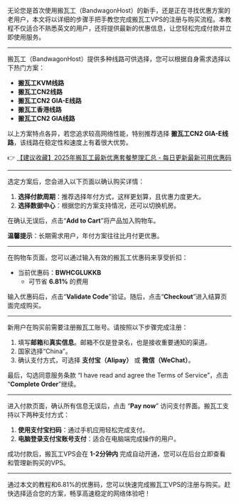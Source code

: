 
无论您是首次使用搬瓦工（BandwagonHost）的新手，还是正在寻找优惠方案的老用户，本文将以详细的步骤手把手教您完成搬瓦工VPS的注册与购买流程。本教程不仅适合不熟悉英文的用户，还将提供最新的优惠信息，让您轻松完成付款并立即使用服务。

---


搬瓦工（BandwagonHost）提供多种线路可供选择，您可以根据自身需求选择以下热门方案：

- **搬瓦工KVM线路**  
- **搬瓦工CN2线路**  
- **搬瓦工CN2 GIA-E线路**  
- **搬瓦工香港线路**  
- **搬瓦工CN2 GIA线路**  

以上方案特点各异，若您追求较高网络性能，特别推荐选择 **搬瓦工CN2 GIA-E线路**，该线路在稳定性和速度上有着很大优势。

👉 [【建议收藏】2025年搬瓦工最新优惠套餐整理汇总 - 每日更新最新可用优惠码](https://bit.ly/banwagon)

---


选定方案后，您会进入以下页面以确认购买详情：  

1. **选择付款周期**：推荐选择年付方式，这样更划算，且优惠力度更大。  
2. **选择数据中心**：根据您的方案支持情况，还可以切换机房。  

在确认无误后，点击“**Add to Cart**”将产品加入购物车。

**温馨提示**：长期需求用户，年付方案往往比月付更优惠。

---


在购物车页面，您可以通过输入有效的搬瓦工优惠码来享受折扣：  

- 当前优惠码：**BWHCGLUKKB**  
  - 可节省 **6.81%** 的费用  

输入优惠码后，点击“**Validate Code**”验证。随后，点击“**Checkout**”进入结算页面完成购买。

---


新用户在购买前需要注册搬瓦工账号。请按照以下步骤完成注册：  

1. 填写**邮箱**和**真实信息**。邮箱不仅是登录名，也是接收重要通知的渠道。  
2. 国家选择“China”。  
3. 确认支付方式，可选择 **支付宝（Alipay）** 或 **微信（WeChat）**。  

最后，勾选同意服务条款 “I have read and agree the Terms of Service”，点击 “**Complete Order**”继续。

---


进入付款页面，确认所有信息无误后，点击 “**Pay now**” 访问支付界面。搬瓦工支持以下两种支付方式：  

1. **使用支付宝扫码**：通过手机应用轻松完成支付。  
2. **电脑登录支付宝账号支付**：适合在电脑端完成操作的用户。  

成功付款后，搬瓦工VPS会在 **1-2分钟内** 完成自动开通，您可以在后台立即查看和管理新购买的VPS。

---

通过本文的教程和6.81%的优惠码，您可以快速完成搬瓦工VPS的注册与购买。赶快选择适合您的方案，畅享高速稳定的网络体验吧！

